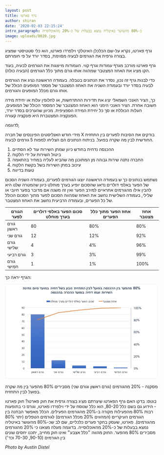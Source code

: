 ```yaml
---
layout: post
title: גרף פארטו
author: shiran
date: '2020-02-03 22:15:24'
intro_paragraph: כ-80% מהעושר באיטליה נמצא בבעלות של כ-20% מהאוכלוסייה
image: uploads/8020.jpg
---
```

*גרף פארטו,* 
נקרא על-שם הכלכלן האיטלקי וילפרדו פארטו, הוא כלי סטטיסטי שמציג בצורה גרפית את הגורמים לבעיה מסוימת, בסדר יורד על פי חומרתם.

גרף פארטו מורכב מגרף עמודות וגרף קווי. העמודות מייצגות את הגורמים לבעיה, בעוד הקו מציג את האחוז המצטבר שמהווה אותו גורם מתוך כלל הגורמים (הבעיה כולה).

כדי לבנות גרף זה נכון, נסדר את הנתונים בטבלה. בעמודה הראשונה נציג את הגורמים לבעיה בסדר יורד ובעמודה השניה את האחוז המצטבר של מספר המופעים הכולל של אותו גורם מכלל המופעים והגורמים.

כך, הציר האנכי השמאלי יציג את תדירות ההתרחשות, או לחלופין עלות או יחידת מידה חשובה אחרת. הציר האנכי הימני הוא האחוז המצטבר של המספר הכולל של המופעים, העלות הכוללת או סך כל יחידת המידה הספציפית. מכיוון שהערכים בסדר יורד, הפונקציה המצטברת היא פונקציה קעורה.

*לדוגמה,*

מידי חודש האנליסטים הפיננסים של חברה X בודקים את הסיבות לפערים בין התחזית החודשית לבין מה שקרה בפועל. בניתוח הנתונים הם הצליחו למפות 5 גורמים לבעיה.
1. ההכנסה נדחית בחודש כיוון שמתן השירות עוד לא הסתיים
2. ביטול השירות על ידי הלקוח
3. החברה נתנה שירות גבוהה מן המתוכנן מה שהביא לעליה במחיר בהתאמה
4. עיכוב במתן השירות בשל בקשת הלקוח
5. טעות בדיווח 

נשתמש בנתונים כך ש
בעמודה הראשונה יוצגו הגורמים לפערים, 
בעמודה השניה הסכום של הפער באלפי דולרים נדאג שהסכום יופיע בערך מוחלט כיוון שהמטרה שלנו היא להבין אילו מהגורמים אחראיים למירב הפער ואין זה משנה אם מדובר בפער חיובי או שלילי, 
בעמודה השלישית נחשב את האחוז שמהווה הסכום לפער מתוך הסכום הכולל של כל הפערים, 
ובעמודה הרביעית נחשב את האחוז המצטבר.

| הגורם לפער | סכום הפער באלפי דולרים בערך מוחלט | אחוז הפער מתוך כלל הפערים | אחוז מצטבר |
|------------|------------------------|---------------------------|------------|
| גורם ראשון | 80                     | 80%                       | 80%        |
| גורם שני   | 12                     | 12%                       | 92%        |
| גורם שלישי | 4                      | 4%                        | 96%        |
| גורם רביעי | 3                      | 3%                        | 99%        |
| גורם חמישי | 1                      | 1%                        | 100%       |


הגרף יראה כך:

<img src="/assets/img/uploads/pareto.jpg" style="width: 500px"/>

מסקנה - 
20% מהגורמים (גורם ראשון וגורם שני) מסבירים 80% מהפער בין מה שקרה בפועל לבין התחזית.


*בונוס:*
בדקו האם גרף הפארטו שיצרתם מציג בצורה גרפית את חוק פארטו?
חוק פארטו - הידוע גם בשם כלל 80-20, הוא כלל שנוסח על ידי וילפרדו פארטו, וגורס כי בתופעות רבות 80% מהפעילות מקורה ב-20% מהגורמים הפעילים. 
הכלל מאפשר הבחנה בין הגורמים העיקריים (המהווים 20% מכלל הגורמים) לגורמים הטפלים (יתר 80% מהגורמים). 
פארטו, שעסק בחקר פערים כלכליים, שם לב שכ-80% מהעושר באיטליה נמצא בבעלות של כ-20% מהאוכלוסייה. בדוגמה מעלה מצאנו כי 20% מהגורמים מסבירים 80% מהפער. החוק מהווה ״כלל אצבע״ ואינו חוק מחייב, יתכנו יחסים שונים בין הגורמים (90-10, 70-30 וכד׳)


*Photo by Austin Distel*
